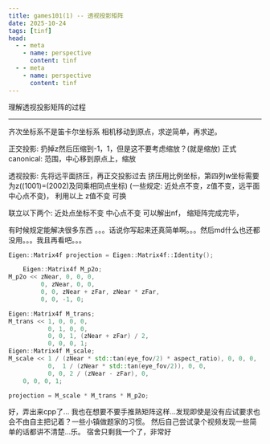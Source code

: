 ```yaml
---
title: games101(1) -- 透视投影矩阵
date: 2025-10-24
tags: [tinf]
head:
  - - meta
    - name: perspective
      content: tinf
  - - meta
    - name: perspective
      content: tinf
---
```


理解透视投影矩阵的过程

---

齐次坐标系不是笛卡尔坐标系
相机移动到原点，求逆简单，再求逆。

正交投影: 扔掉z然后压缩到-1，1，但是这不要考虑缩放？(就是缩放)
正式canonical: 范围，中心移到原点上，缩放

透视投影: 先将远平面挤压，再正交投影过去
挤压用比例坐标，第四列w坐标需要为z((1001)=(2002)及同乘相同点坐标)
(一些规定: 近处点不变，z值不变，远平面中心点不变)，
利用以上
z值不变 可换

联立以下两个:
近处点坐标不变
中心点不变
可以解出nf，
缩矩阵完成完毕，

有时候规定能解决很多东西
。。。话说你写起来还真简单啊。。。然后md什么也还都没用。。。我且再看吧。。。

```cpp
Eigen::Matrix4f projection = Eigen::Matrix4f::Identity();

    Eigen::Matrix4f M_p2o;
M_p2o << zNear, 0, 0, 0,
         0, zNear, 0, 0,
         0, 0, zNear + zFar, zNear * zFar,
	     0, 0, -1, 0;

Eigen::Matrix4f M_trans;
M_trans << 1, 0, 0, 0,
           0, 1, 0, 0,
           0, 0, 1, (zNear + zFar) / 2,
	       0, 0, 0, 1;
Eigen::Matrix4f M_scale;
M_scale << 1 / (zNear * std::tan(eye_fov/2) * aspect_ratio), 0, 0, 0,
           0,  1 / (zNear * std::tan(eye_fov/2)), 0, 0,
           0, 0, 2 / (zNear - zFar), 0,
	0, 0, 0, 1;

projection = M_scale * M_trans * M_p2o;
```
好，弄出来cpp了...
我也在想要不要手推熟矩阵这样...发现即使是没有应试要求也会不由自主把记着？一些小镇做题家的习惯。
然后自己尝试录个视频发现一些简单的话都讲不清楚...乐。
宿舍只剩我一个了，非常好